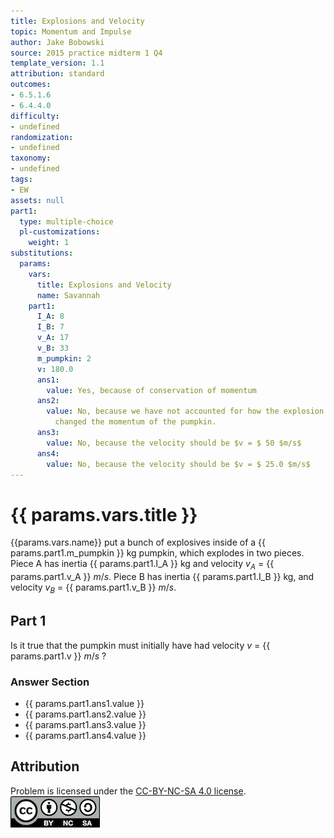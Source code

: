 ```yaml
---
title: Explosions and Velocity
topic: Momentum and Impulse
author: Jake Bobowski
source: 2015 practice midterm 1 Q4
template_version: 1.1
attribution: standard
outcomes:
- 6.5.1.6
- 6.4.4.0
difficulty:
- undefined
randomization:
- undefined
taxonomy:
- undefined
tags:
- EW
assets: null
part1:
  type: multiple-choice
  pl-customizations:
    weight: 1
substitutions:
  params:
    vars:
      title: Explosions and Velocity
      name: Savannah
    part1:
      I_A: 8
      I_B: 7
      v_A: 17
      v_B: 33
      m_pumpkin: 2
      v: 180.0
      ans1:
        value: Yes, because of conservation of momentum
      ans2:
        value: No, because we have not accounted for how the explosion might have
          changed the momentum of the pumpkin.
      ans3:
        value: No, because the velocity should be $v = $ 50 $m/s$
      ans4:
        value: No, because the velocity should be $v = $ 25.0 $m/s$
---
```

# {{ params.vars.title }}
{{params.vars.name}} put a bunch of explosives inside of a {{ params.part1.m_pumpkin }} kg pumpkin, which explodes in two pieces.
Piece A has inertia {{ params.part1.I_A }} kg and velocity $v_A$ = {{ params.part1.v_A }} $m/s$.
Piece B has inertia {{ params.part1.I_B }} kg, and velocity $v_B$ = {{ params.part1.v_B }} $m/s$.

## Part 1

Is it true that the pumpkin must initially have had velocity $v$ = {{ params.part1.v }} $m/s$ ?

### Answer Section

- {{ params.part1.ans1.value }}
- {{ params.part1.ans2.value }}
- {{ params.part1.ans3.value }}
- {{ params.part1.ans4.value }}

## Attribution

Problem is licensed under the [CC-BY-NC-SA 4.0 license](https://creativecommons.org/licenses/by-nc-sa/4.0/).<br> ![The Creative Commons 4.0 license requiring attribution-BY, non-commercial-NC, and share-alike-SA license.](https://raw.githubusercontent.com/firasm/bits/master/by-nc-sa.png)